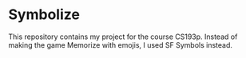 # Symbolize

This repository contains my project for the course CS193p. Instead of making the game Memorize with emojis, I used SF Symbols instead.
